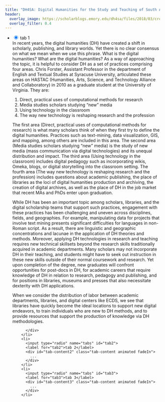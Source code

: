 ```yaml
---
title: "DH4SA: Digital Humanities for the Study and Teaching of South Asia"
header:
  overlay_image: https://scholarblogs.emory.edu/dh4sa/files/2018/03/cropped-banner_web_header.png
  overlay_filter: 0.4
---
```

<ul class="tabs">
        <li>
          <input type="radio" checked name="tabs" id="tab1">
          <label for="tab1">tab 1</label>
          <div id="tab-content1" class="tab-content animated fadeIn">
    In recent years, the digital humanities (DH) have created a shift in scholarly, publishing, and library worlds. Yet there is no clear consensus on what we mean when we use this phrase. What is the digital humanities? What are the digital humanities? As a way of approaching the topic, it is helpful to consider DH as a set of practices comprising four areas. Chris Forster, Assistant Professor in the department of English and Textual Studies at Syracuse University, articulated these areas on HASTAC (Humanities, Arts, Science, and Technology Alliance and Collaboratory) in 2010 as a graduate student at the University of Virginia. They are:

1. Direct, practical uses of computational methods for research
2. Media studies scholars studying “new” media
3. Using technology in the classroom
4. The way new technology is reshaping research and the profession

The first area (Direct, practical uses of computational methods for research) is what many scholars think of when they first try to define the digital humanities. Practices such as text-mining, data visualization, GIS, and mapping, among others are included in this area. The second area (Media studies scholars studying “new” media) is the study of new media (mass communication via digital technologies) and its unequal distribution and impact. The third area (Using technology in the classroom) includes digital pedagogy such as incorporating wikis, Omeka, blogs, or digital storytelling into the classroom setting. The fourth area (The way new technology is reshaping research and the profession) includes questions about academic publishing, the place of libraries as the loci of digital humanities production and archiving, the creation of digital archives, as well as the place of DH in the job market that recent MAs and PhDs enter upon graduation.

While DH has been an important topic among scholars, libraries, and the digital scholarship teams that support such practices, engagement with these practices has been challenging and uneven across disciplines, fields, and geographies. For example, manipulating data for projects that involve text mining presents significant difficulties for languages in non-Roman script. As a result, there are linguistic and geographic concentrations and lacunae in the application of DH theories and methods. Moreover, applying DH technologies in research and teaching requires new technical skillsets beyond the research skills traditionally acquired in academic departments. Many scholars may not incorporate DH in their teaching, and students might have to seek out instruction in these new skills outside of their normal coursework and research. Yet upon completion of the degree, new graduates will confront opportunities for post-docs in DH, for academic careers that require knowledge of DH in relation to research, pedagogy and publishing, and for positions in libraries, museums and presses that also necessitate dexterity with DH applications.

When we consider the distribution of labor between academic departments, libraries, and digital centers like ECDS, we see that libraries have quickly become the ideal locations to support new digital endeavors, to train individuals who are new to DH methods, and to provide resources that support the production of knowledge via DH methodologies.

          </div>
        </li>
        <li>
          <input type="radio" name="tabs" id="tab2">
          <label for="tab2">tab 2</label>
          <div id="tab-content2" class="tab-content animated fadeIn">
            ...
          </div>
        </li>
        <li>
          <input type="radio" name="tabs" id="tab3">
          <label for="tab3">tab 3</label>
          <div id="tab-content3" class="tab-content animated fadeIn">
            ...
          </div>
        </li>
</ul>
